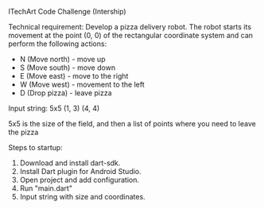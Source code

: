 ITechArt Code Challenge (Intership)

Technical requirement:
Develop a pizza delivery robot. The robot starts its movement at the point (0, 0) of the rectangular coordinate system and can perform the following actions:
- N (Move north) - move up
- S (Move south) - move down
- E (Move east) - move to the right
- W (Move west) - movement to the left
- D (Drop pizza) - leave pizza

Input string: 5x5 (1, 3) (4, 4)

5x5 is the size of the field, and then a list of points where you need to leave the pizza

Steps to startup:
1. Download and install dart-sdk.
2. Install Dart plugin for Android Studio.
3. Open project and add configuration.
4. Run "main.dart"
5. Input string with size and coordinates.
